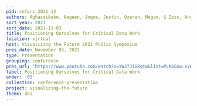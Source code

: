 ```yaml
---
pid: cnfprs_2021_12
authors: Aghassibake, Negeen, Joque, Justin, Ozeran, Megan, & Zoss, Angela
sort_year: 2021
sort_date: 2021-11-03
title: Positioning Ourselves for Critical Data Work
location: virtual
host: Visualizing the Future 2021 Public Symposium
pres_date: November 03, 2021
type: Presentation
grouping: conference
pres_url: 'https://www.youtube.com/watch?v=YWJ7JiGRqtw&list=PLNSGxw-xV6Nfs2S3WSR_SPn5Of86YXPL3&index=1&t=360s'
label: Positioning Ourselves for Critical Data Work
order: '03'
collection: conference-presentation
project: visualizing-the-future
theme: dei
---
```

